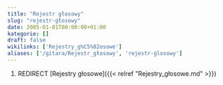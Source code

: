 ```yaml
---
title: "Rejestr głosowy"
slug: "rejestr-głosowy"
date: 2005-01-01T00:00:00+01:00
kategorie: []
draft: false
wikilinks: ['Rejestry_g%C5%82osowe']
aliases: ['/gitara/Rejestr_głosowy', 'rejestr-glosowy']
---
```

1.  REDIRECT [Rejestry głosowe]({{< relref "Rejestry_głosowe.md" >}})